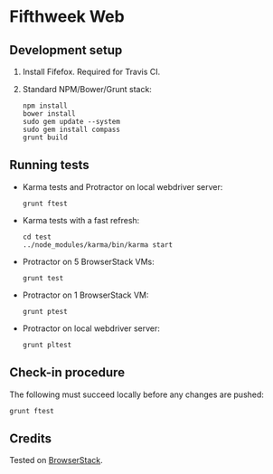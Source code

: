 # Fifthweek Web

## Development setup

1.  Install Fifefox. Required for Travis CI.

2.  Standard NPM/Bower/Grunt stack:
     
        npm install
        bower install
        sudo gem update --system
        sudo gem install compass
        grunt build

## Running tests

-   Karma tests and Protractor on local webdriver server:

        grunt ftest

-   Karma tests with a fast refresh:

        cd test
        ../node_modules/karma/bin/karma start

-   Protractor on 5 BrowserStack VMs:

        grunt test

-   Protractor on 1 BrowserStack VM:

        grunt ptest

-   Protractor on local webdriver server:

        grunt pltest

## Check-in procedure

The following must succeed locally before any changes are pushed:

    grunt ftest

## Credits

Tested on [BrowserStack](http://www.browserstack.com).

